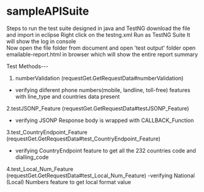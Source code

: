 # sampleAPISuite
Steps to run the test suite designed in java and TestNG
download the file and import in eclipse
Right click on the testng.xml 
Run as TestNG Suite
It will show the log in console\
Now  open the file folder from document and open 'test output' folder
open emailable-report.html in browser which will show the entire report summary

Test Methods---
1. numberValidation (requestGet.GetRequestData#numberValidation)
 - verifying diiferent phone numbers(mobile, landline, toll-free) features with line_type and countries data present
 
2.testJSONP_Feature (requestGet.GetRequestData#testJSONP_Feature)
- verifying JSONP  Response body is wrapped with CALLBACK_Function

3.test_CountryEndpoint_Feature (requestGet.GetRequestData#test_CountryEndpoint_Feature)
- verifying CountryEndpoint feature to get all the 232 countries code and dialling_code

4.test_Local_Num_Feature (requestGet.GetRequestData#test_Local_Num_Feature)
-verifying National (Local) Numbers feature to get local format value
